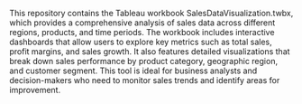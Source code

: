 This repository contains the Tableau workbook SalesDataVisualization.twbx, which provides a comprehensive analysis of sales data across different regions, products, and time periods. The workbook includes interactive dashboards that allow users to explore key metrics such as total sales, profit margins, and sales growth. It also features detailed visualizations that break down sales performance by product category, geographic region, and customer segment. This tool is ideal for business analysts and decision-makers who need to monitor sales trends and identify areas for improvement.

